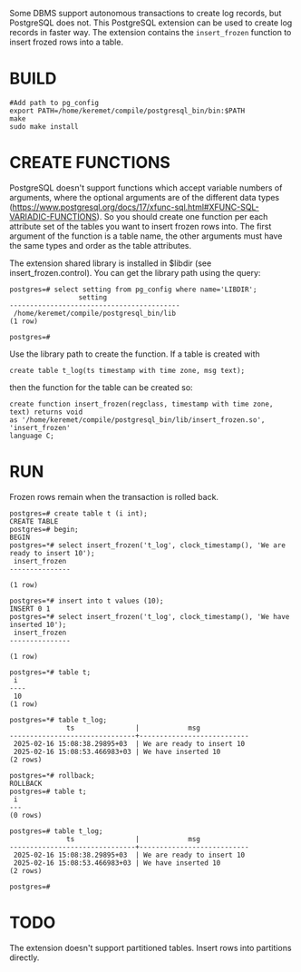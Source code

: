 Some DBMS support autonomous transactions to create log records, but PostgreSQL does not. This PostgreSQL extension can be used to create log records in faster way. The extension contains the `insert_frozen` function to insert frozed rows into a table.

# BUILD

```
#Add path to pg_config
export PATH=/home/keremet/compile/postgresql_bin/bin:$PATH
make
sudo make install
```

# CREATE FUNCTIONS

PostgreSQL doesn't support functions which accept variable numbers of arguments, where the optional arguments are of the different data types (https://www.postgresql.org/docs/17/xfunc-sql.html#XFUNC-SQL-VARIADIC-FUNCTIONS). So you should create one function per each attribute set of the tables you want to insert frozen rows into. The first argument of the function is a table name, the other arguments must have the same types and order as the table attributes.

The extension shared library is installed in $libdir (see insert_frozen.control). You can get the library path using the query:
```
postgres=# select setting from pg_config where name='LIBDIR';
                 setting
------------------------------------------
 /home/keremet/compile/postgresql_bin/lib
(1 row)

postgres=# 
```

Use the library path to create the function. If a table is created with
```
create table t_log(ts timestamp with time zone, msg text);
```
then the function for the table can be created so:
```
create function insert_frozen(regclass, timestamp with time zone, text) returns void
as '/home/keremet/compile/postgresql_bin/lib/insert_frozen.so', 'insert_frozen'
language C;
```

# RUN

Frozen rows remain when the transaction is rolled back.

```
postgres=# create table t (i int);
CREATE TABLE
postgres=# begin;
BEGIN
postgres=*# select insert_frozen('t_log', clock_timestamp(), 'We are ready to insert 10');
 insert_frozen 
---------------
 
(1 row)

postgres=*# insert into t values (10);
INSERT 0 1
postgres=*# select insert_frozen('t_log', clock_timestamp(), 'We have inserted 10');
 insert_frozen 
---------------
 
(1 row)

postgres=*# table t;
 i
----
 10
(1 row)

postgres=*# table t_log;
              ts               |            msg            
-------------------------------+---------------------------
 2025-02-16 15:08:38.29895+03  | We are ready to insert 10
 2025-02-16 15:08:53.466983+03 | We have inserted 10
(2 rows)

postgres=*# rollback;
ROLLBACK
postgres=# table t;
 i 
---
(0 rows)

postgres=# table t_log;
              ts               |            msg            
-------------------------------+---------------------------
 2025-02-16 15:08:38.29895+03  | We are ready to insert 10
 2025-02-16 15:08:53.466983+03 | We have inserted 10
(2 rows)

postgres=# 
```

# TODO

The extension doesn't support partitioned tables. Insert rows into partitions directly.
